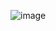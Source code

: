 ![image](https://github.com/8abo9408/8abo9408/assets/145760571/927a9866-d122-44f4-aa3e-865b869dec13)
